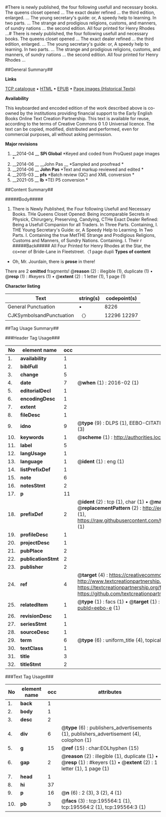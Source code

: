 #There is newly published, the four following usefull and necessary books. The queens closet opened ... The exact dealer refined ... the third edition, enlarged. ... The young secretary's guide: or, A speedy help to learning. In two parts. ... The strange and prodigious religions, customs, and manners, of sundry nations ... the second edition.  All four printed for Henry Rhodes ...#
There is newly published, the four following usefull and necessary books. The queens closet opened ... The exact dealer refined ... the third edition, enlarged. ... The young secretary's guide: or, A speedy help to learning. In two parts. ... The strange and prodigious religions, customs, and manners, of sundry nations ... the second edition.  All four printed for Henry Rhodes ...

##General Summary##

**Links**

[TCP catalogue](http://www.ota.ox.ac.uk/tcp/)  • 
[HTML](http://tei.it.ox.ac.uk/tcp/Texts-HTML/free/B36/B36296.html)  • 
[EPUB](http://tei.it.ox.ac.uk/tcp/Texts-EPUB/free/B36/B36296.epub) • 
[Page images (Historical Texts)](https://historicaltexts.jisc.ac.uk/eebo-226856702e)

**Availability**

This keyboarded and encoded edition of the work described above is co-owned by the
    institutions providing financial support to the Early English Books Online Text Creation
    Partnership. This text is available for reuse, according to the terms of  Creative Commons 0 1.0 Universal
    licence. The text can be copied, modified, distributed and performed, even for commercial
    purposes, all without asking permission.

**Major revisions**

1. __2014-04 __ __SPi Global__ *Keyed and coded from ProQuest page images *
1. __2014-06 __ __John Pas __ *Sampled and proofread *
1. __2014-06 __ __John Pas__ *Text and markup reviewed and edited *
1. __2015-03 __ __pfs__ *Batch review (QC) and XML conversion *
1. __2021-05 __ __lb__ *TEI P5 conversion *

##Content Summary##

#####Body#####

1. There is Newly Published, the Four following Usefull and Necessary Books.
THe Queens Closet Opened: Being incomparable Secrets in Physick, Chirurgery, Preserving, Candying, CTHe Exact Dealer Refined: Being a Usefull Companion for all Traders. In Three Parts. Containing, I. THE Young Secretary's Guide: or, A Speedy Help to Learning. In Two Parts. I. Containing the true MetTHE Strange and Prodigious Religions, Customs and Manners, of Sundry Nations. Containing. I. Their r
#####Back#####
All Four Printed for Henry Rhodes at the Star, the co•ner of Bride-Lane in Fleetstreet.〈1 page dupli
**Types of content**

  * Oh, Mr. Jourdain, there is **prose** in there!

There are 2 **omitted** fragments! 
 @__reason__ (2) : illegible (1), duplicate (1)  •  @__resp__ (1) : #keyers (1)  •  @__extent__ (2) : 1 letter (1), 1 page (1)

**Character listing**


|Text|string(s)|codepoint(s)|
|---|---|---|
|General Punctuation|•|8226|
|CJKSymbolsandPunctuation|〈〉|12296 12297|

##Tag Usage Summary##

###Header Tag Usage###

|No|element name|occ|attributes|
|---|---|---|---|
|1.|__availability__|1||
|2.|__biblFull__|1||
|3.|__change__|5||
|4.|__date__|7| @__when__ (1) : 2016-02 (1)|
|5.|__editorialDecl__|1||
|6.|__encodingDesc__|1||
|7.|__extent__|2||
|8.|__fileDesc__|1||
|9.|__idno__|9| @__type__ (9) : DLPS (1), EEBO-CITATION (1), VID (1), EEBO-PROQUEST (1), OCLC (2), STC (3)|
|10.|__keywords__|1| @__scheme__ (1) : http://authorities.loc.gov/ (1)|
|11.|__label__|5||
|12.|__langUsage__|1||
|13.|__language__|1| @__ident__ (1) : eng (1)|
|14.|__listPrefixDef__|1||
|15.|__note__|6||
|16.|__notesStmt__|2||
|17.|__p__|11||
|18.|__prefixDef__|2| @__ident__ (2) : tcp (1), char (1)  •  @__matchPattern__ (2) : ([0-9\-]+):([0-9IVX]+) (1), (.+) (1)  •  @__replacementPattern__ (2) : http://eebo.chadwyck.com/downloadtiff?vid=$1&page=$2 (1), https://raw.githubusercontent.com/textcreationpartnership/Texts/master/tcpchars.xml#$1 (1)|
|19.|__profileDesc__|1||
|20.|__projectDesc__|1||
|21.|__pubPlace__|2||
|22.|__publicationStmt__|2||
|23.|__publisher__|2||
|24.|__ref__|4| @__target__ (4) : https://creativecommons.org/publicdomain/zero/1.0/ (1), http://www.textcreationpartnership.org/docs/. (1), https://textcreationpartnership.org/faq/#faq05 (1), https://github.com/textcreationpartnership (1)|
|25.|__relatedItem__|1| @__type__ (1) : facs (1)  •  @__target__ (1) : https://data.historicaltexts.jisc.ac.uk/view?pubId=eebo-e (1)|
|26.|__revisionDesc__|1||
|27.|__seriesStmt__|1||
|28.|__sourceDesc__|1||
|29.|__term__|6| @__type__ (6) : uniform_title (4), topical_term (1), genre_form (1)|
|30.|__textClass__|1||
|31.|__title__|3||
|32.|__titleStmt__|2||


###Text Tag Usage###

|No|element name|occ|attributes|
|---|---|---|---|
|1.|__back__|1||
|2.|__body__|1||
|3.|__desc__|2||
|4.|__div__|6| @__type__ (6) : publishers_advertisements (1), publishers_advertisement (4), colophon (1)|
|5.|__g__|15| @__ref__ (15) : char:EOLhyphen (15)|
|6.|__gap__|2| @__reason__ (2) : illegible (1), duplicate (1)  •  @__resp__ (1) : #keyers (1)  •  @__extent__ (2) : 1 letter (1), 1 page (1)|
|7.|__head__|1||
|8.|__hi__|37||
|9.|__p__|16| @__n__ (6) : 2 (3), 3 (2), 4 (1)|
|10.|__pb__|3| @__facs__ (3) : tcp:195564:1 (1), tcp:195564:2 (1), tcp:195564:3 (1)|
